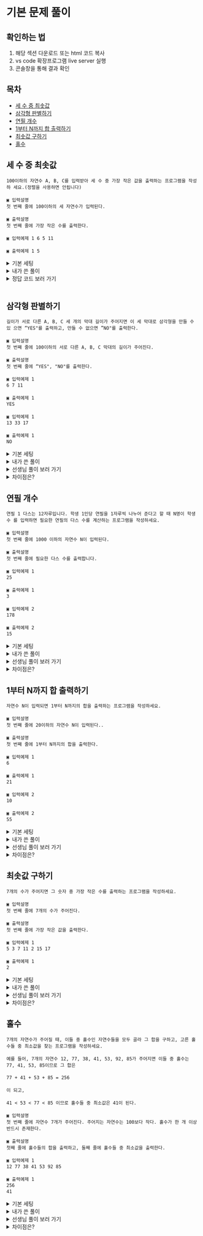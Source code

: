 # 기본 문제 풀이

## 확인하는 법

1. 해당 섹션 다운로드 또는 html 코드 복사
2. vs code 확장프로그램 live server 실행
3. 콘솔창을 통해 결과 확인

## 목차

- [세 수 중 최솟값](#세-수-중-최솟값)
- [삼각형 판별하기](#삼각형-판별하기)
- [연필 개수](#연필-개수)
- [1부터 N까지 합 출력하기](#1부터-N까지-합-출력하기)
- [최솟값 구하기](#최솟값-구하기)
- [홀수](#홀수)

## 세 수 중 최솟값

```
100이하의 자연수 A, B, C를 입력받아 세 수 중 가장 작은 값을 출력하는 프로그램을 작성하 세요.(정렬을 사용하면 안됩니다)

▣ 입력설명
첫 번째 줄에 100이하의 세 자연수가 입력된다.

▣ 출력설명
첫 번째 줄에 가장 작은 수를 출력한다.

▣ 입력예제 1 6 5 11

▣ 출력예제 1 5
```

<details>
<summary> 기본 세팅 </summary>

```html
<html>
  <head>
    <meta charset="UTF-8" />
    <title>출력결과</title>
  </head>
  <body>
    <script>
      function solution(a, b, c) {
        let answer;

        // 이 사이에 최솟값을 구하는 함수 solution()에 대한 식을 넣습니다.

        return answer;
      }
      console.log(solution(6, 1, 11));
    </script>
  </body>
</html>
```

</details>

<details>
<summary> 내가 쓴 풀이 </summary>
<img width="400" src="./images/01.jpg" alt="최솟값"/>
</details>

<details>
<summary> 정답 코드 보러 가기 </summary>

```html
<html>
  <head>
    <meta charset="UTF-8" />
    <title>출력결과</title>
  </head>
  <body>
    <script>
      function solution(a, b, c) {
        let answer;
        if (a > b) {
          answer = b;
        } else {
          answer = a;
        }

        if (answer > c) {
          answer = c;
        }
        return answer;
      }
      console.log(solution(6, 1, 11));
    </script>
  </body>
</html>
```

</details>

<br/>

## 삼각형 판별하기

```
길이가 서로 다른 A, B, C 세 개의 막대 길이가 주어지면 이 세 막대로 삼각형을 만들 수 있 으면 “YES"를 출력하고, 만들 수 없으면 ”NO"를 출력한다.

▣ 입력설명
첫 번째 줄에 100이하의 서로 다른 A, B, C 막대의 길이가 주어진다.

▣ 출력설명
첫 번째 줄에 “YES", "NO"를 출력한다.

▣ 입력예제 1
6 7 11

▣ 출력예제 1
YES

▣ 입력예제 1
13 33 17

▣ 출력예제 1
NO

```

<details>
<summary> 기본 세팅 </summary>

```html
<html>
  <head>
    <meta charset="UTF-8" />
    <title>출력결과</title>
  </head>
  <body>
    <script>
      function solution(a, b, c) {
        let answer = "YES";
        let max;

        return answer;
      }
      console.log(solution(13, 33, 17));
    </script>
  </body>
</html>
```

</details>

<details>
<summary> 내가 쓴 풀이 </summary>

```html
<html>
  <head>
    <meta charset="UTF-8" />
    <title>출력결과</title>
  </head>
  <body>
    <script>
      function solution(a, b, c) {
        let answer = "YES",
          max;
        // 일단 제일 큰 수를 맥스로 넣어야 함
        // 제일 큰 수(max) 보다 나머지 두 파라미터의 값이 커야 참 (YES)
        // 그 다음 나머지 파라미터 두 개의 합이 맥스보다 작으면 오답이됨 (NO)

        // 1. a가 맥스
        if (a > b) {
          max = a;
          if (max > b + c) {
            answer = "YES";
          } else {
            answer = "NO";
          }

          // 2. b가 맥스
        } else {
          max = b;
          if (max > a + c) {
            answer = "YES";
          } else {
            answer = "NO";
          }
        }
        return answer;
      }
      console.log(solution(13, 33, 19));
    </script>
  </body>
</html>
```

</details>

<details>
<summary> 선생님 풀이 보러 가기 </summary>

```html
<html>
  <head>
    <meta charset="UTF-8" />
    <title>출력결과</title>
  </head>
  <body>
    <script>
      function solution(a, b, c) {
        let answer = "YES",
          max;
        let sum = a + b + c;
        if (a > b) max = a;
        else max = b;
        if (c > max) max = c;
        // 세 막대의 합(sum)에서 가장 큰 막대(max)의 길이를 뺐을 때
        // 두 막대기 길이의 합(sum -max)이 가장 큰 막대의 길이(max)보다 작을 경우 거짓
        if (sum - max <= max) answer = "NO";

        return answer;
      }
      console.log(solution(6, 7, 11));
    </script>
  </body>
</html>
```

</details>

<details>
<summary>차이점은?</summary>

```
변수가 주어지지 않더라도 새롭게 만들어 쓸 수 있는 생각을 할 필요가 있다 (변수 max를 새로 선언하는 경우)
결과값은 같더라도 코드의 길이를 줄일 수 있는 방법을 더 생각하면 좋을 것 같다.
```

</details>

## 연필 개수

```
연필 1 다스는 12자루입니다. 학생 1인당 연필을 1자루씩 나누어 준다고 할 때 N명이 학생수 를 입력하면 필요한 연필의 다스 수를 계산하는 프로그램을 작성하세요.

▣ 입력설명
첫 번째 줄에 1000 이하의 자연수 N이 입력된다.

▣ 출력설명
첫 번째 줄에 필요한 다스 수를 출력합니다.

▣ 입력예제 1
25

▣ 출력예제 1
3

▣ 입력예제 2
178

▣ 출력예제 2
15
```

<details>
<summary> 기본 세팅 </summary>

```html
<html>
  <head>
    <meta charset="UTF-8" />
    <title>출력결과</title>
  </head>
  <body>
    <script>
      function solution(n) {
        let answer;

        return answer;
      }
      console.log(solution(178));
    </script>
  </body>
</html>
```

</details>

<details>
<summary> 내가 쓴 풀이 </summary>

```html
<html>
  <head>
    <meta charset="UTF-8" />
    <title>출력결과</title>
  </head>
  <body>
    <script>
      function solution(n) {
        // 한 다스는 열두자루
        // 연필의 다스 수이므로, floor 메서드를 통해 처리
        let answer;
        answer = Math.floor(n / 12) + 1;
        return answer;
      }
      console.log(solution(13));
    </script>
  </body>
</html>
```

</details>

<details>
<summary> 선생님 풀이 보러 가기 </summary>

```html
<html>
  <head>
    <meta charset="UTF-8" />
    <title>출력결과</title>
  </head>
  <body>
    <script>
      function solution(n) {
        let answer;
        answer = Math.ceil(n / 12);
        return answer;
      }
      console.log(solution(178));
    </script>
  </body>
</html>
```

</details>

<details>
<summary> 차이점은? </summary>

```
Math 객체를 두 가지 방법이 있음

floor()를 통해서 나머지를 버리고 + 1 을 하거나,
ceil()을 통해 나머지가 있을 경우 올림 하는 경우

Math.random()을 사용하여 floor로 버리는 난 수 만드는 방법을 사용해서 ceil() 메서드의 존재 유무조차 몰랐음
MDN에서 math 객체 내장 메서드 공부를 좀 더 해야 겠다
```

</details>

## 1부터 N까지 합 출력하기

```
자연수 N이 입력되면 1부터 N까지의 합을 출력하는 프로그램을 작성하세요.

▣ 입력설명
첫 번째 줄에 20이하의 자연수 N이 입력된다..

▣ 출력설명
첫 번째 줄에 1부터 N까지의 합을 출력한다.

▣ 입력예제 1
6

▣ 출력예제 1
21

▣ 입력예제 2
10

▣ 출력예제 2
55
```

<details>
<summary> 기본 세팅 </summary>

```html
<html>
  <head>
    <meta charset="UTF-8" />
    <title>출력결과</title>
  </head>
  <body>
    <script>
      function solution(n) {
        let answer = 0;
        return answer;
      }
      console.log(solution(6));
    </script>
  </body>
</html>
```

</details>

<details>
<summary> 내가 쓴 풀이 </summary>

```html
<html>
  <head>
    <meta charset="UTF-8" />
    <title>출력결과</title>
  </head>
  <body>
    <script>
      function solution(n) {
        let answer = 0;
        answer = (n * (n + 1)) / 2;
        return answer;
      }

      console.log(solution(6));
    </script>
  </body>
</html>
```

</details>

<details>
<summary> 선생님 풀이 보러 가기 </summary>

```html
<html>
  <head>
    <meta charset="UTF-8" />
    <title>출력결과</title>
  </head>
  <body>
    <script>
      function solution(n) {
        let answer = 0;
        for (let i = 1; i <= n; i++) {
          answer = answer + i;
        }
        return answer;
      }

      console.log(solution(10));
    </script>
  </body>
</html>
```

</details>

<details>
<summary> 차이점은? </summary>

```
xx
```

</details>

## 최솟값 구하기

```
7개의 수가 주어지면 그 숫자 중 가장 작은 수를 출력하는 프로그램을 작성하세요.

▣ 입력설명
첫 번째 줄에 7개의 수가 주어진다.

▣ 출력설명
첫 번째 줄에 가장 작은 값을 출력한다.

▣ 입력예제 1
5 3 7 11 2 15 17

▣ 출력예제 1
2
```

<details>
<summary> 기본 세팅 </summary>

```html
<html>
  <head>
    <meta charset="UTF-8" />
    <title>출력결과</title>
  </head>
  <body>
    <script>
      function solution(arr) {
        let answer,
          min = Number.MAX_SAFE_INTEGER;

        return answer;
      }
      let arr = [5, 7, 1, 3, 2, 9, 20];
      console.log(solution(arr));
    </script>
  </body>
</html>
```

</details>

<details>
<summary> 내가 쓴 풀이 </summary>

```html
<!-- 실패 🥲 -->

<html>
  <head>
    <meta charset="UTF-8" />
    <title>출력결과</title>
  </head>
  <body>
    <script>
      function solution(arr) {
        let answer,
          min = Number.MAX_SAFE_INTEGER;
        console.log("배열의 길이:", arr.length);
        for (let i = 1; i <= arr.length; i++) {
          if (arr[i - 1] > arr[i]) min = arr[i];
          else min = arr[i - 1];
        }
        // 그다음 여기서 처음 가져온 값과 비교해서 해당 값이 비교값 보다 작으면 answer 에 저장

        if (min < answer) answer = min;
        console.log("answer: ", answer);

        return answer;
      }
      let arr = [5, 7, 1, 3, 2, 9, 20];
      console.log(solution(arr));
    </script>
  </body>
</html>
```

</details>

<details>
<summary> 선생님 풀이 보러 가기 </summary>

```html
<html>
  <head>
    <meta charset="UTF-8" />
    <title>출력결과</title>
  </head>
  <body>
    <script>
      function solution(arr) {
        let answer,
          min = Number.MAX_SAFE_INTEGER; // Number 객체의 .MAX_SAFE_INTEGER를 통해 integer 의 가장 큰 수가 저장된다.
        console.log("초기 min 객체:", min);
        for (let i = 0; i < arr.length; i++) {
          if (arr[i] < min) min = arr[i];
        }
        answer = min;
        return answer;
      }
      let arr = [5, 7, 1, 3, 2, 9, 20];
      console.log(solution(arr));
    </script>
  </body>
</html>
```

> 내장객체 사용하기

```html
<html>
  <head>
    <meta charset="UTF-8" />
    <title>출력결과</title>
  </head>
  <body>
    <script>
      function solution(arr) {
        // let answer= Math.min(arr);   // NaN : 인자로만(숫자) 넘겨줘야 한다.
        let answer = Math.min(...arr); // spread 연산자를 통해 인자들을 펼쳐준다. (arr[0], arr[1], ... arr[6])
        // let answer = Math.min.apply(null, arr);
        return answer;
      }
      let arr = [5, 7, 1, 3, 2, 9, 20];
      console.log(solution(arr));
    </script>
  </body>
</html>
```

</details>

<details>
<summary> 차이점은? </summary>

```
1. 배열의 길이만큼 for 문을 돌린다는 생각까지는 성공했으나, for 문 내부에서 값 비교하는 부분이 잘못됨
2. min = Number.MAX_SAFE_INTEGER 의 Number 내장 객체의 MAX_SAFE_INTEGER에 대한 개념이 없어서, 처음 초기화를 어떻게 해야 할 지 생각하지 못했던 것 같다.
```

</details>

## 홀수

```
7개의 자연수가 주어질 때, 이들 중 홀수인 자연수들을 모두 골라 그 합을 구하고, 고른 홀수들 중 최소값을 찾는 프로그램을 작성하세요.

예를 들어, 7개의 자연수 12, 77, 38, 41, 53, 92, 85가 주어지면 이들 중 홀수는 77, 41, 53, 85이므로 그 합은

77 + 41 + 53 + 85 = 256

이 되고,

41 < 53 < 77 < 85 이므로 홀수들 중 최소값은 41이 된다.

▣ 입력설명
첫 번째 줄에 자연수 7개가 주어진다. 주어지는 자연수는 100보다 작다. 홀수가 한 개 이상 반드시 존재한다.

▣ 출력설명
첫째 줄에 홀수들의 합을 출력하고, 둘째 줄에 홀수들 중 최소값을 출력한다.

▣ 입력예제 1
12 77 38 41 53 92 85

▣ 출력예제 1
256
41
```

<details>
<summary> 기본 세팅 </summary>

```html
<html>
  <head>
    <meta charset="UTF-8" />
    <title>출력결과</title>
  </head>
  <body>
    <script>
      function solution(arr) {
        let answer = [];

        return answer;
      }

      arr = [12, 77, 38, 41, 53, 92, 85];
      console.log(solution(arr));
    </script>
  </body>
</html>
```

</details>

<details>
<summary> 내가 쓴 풀이 </summary>

```html
<html>
  <head>
    <meta charset="UTF-8" />
    <title>출력결과</title>
  </head>
  <body>
    <script>
      function solution(arr) {
        let answer = [];
        let odd = [];
        let min = Number.MAX_SAFE_INTEGER;
        let sum = 0;
        for (let i = 0; i < arr.length; i++) {
          if (arr[i] % 2 === 1) {
            odd.push(arr[i]);
          }
        }
        for (let k = 0; k < odd.length; k++) {
          if (odd[k] < min) min = odd[k];
        }
        for (let l = 0; l < odd.length; l++) {
          sum = sum + odd[l];
        }
        answer.push(sum);
        answer.push(min);
        return answer;
      }

      arr = [12, 77, 38, 41, 53, 92, 85];
      console.log(solution(arr));
    </script>
  </body>
</html>
```

</details>

<details>
<summary> 선생님 풀이 보러 가기 </summary>

```html
<html>
  <head>
    <meta charset="UTF-8" />
    <title>출력결과</title>
  </head>
  <body>
    <script>
      function solution(arr) {
        let answer = [];
        let sum = 0;
        let min = Number.MAX_SAFE_INTEGER;
        for (let x of arr) {
          if (x % 2 === 1) {
            sum += x; //sum=sum+1;
            if (x < min) min = x;
          }
        }
        answer.push(sum);
        answer.push(min);
        return answer;
      }

      arr = [12, 77, 38, 41, 53, 92, 85];
      console.log(solution(arr));
    </script>
  </body>
</html>

<!-- 
    '==' 과 '==='의 차이

    == > 값 비교
    === > 값 + 타입 비교

    하나로 통일하기만 하면 문제가 없음
    === 추천

 -->
```

</details>

<details>
<summary> 차이점은? </summary>

```
코드의 간소화를 위해서 if (홀수값 sum 구하기) 문 내부에서 if(홀수의 최소값 구하기)문을 다시 돌렸다.
```

</details>
